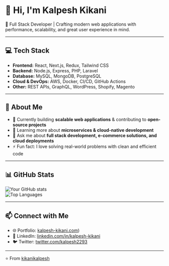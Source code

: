 # 👋 Hi, I'm Kalpesh Kikani

🚀 Full Stack Developer | Crafting modern web applications with performance, scalability, and great user experience in mind.  

---

## 💻 Tech Stack
- **Frontend:** React, Next.js, Redux, Tailwind CSS  
- **Backend:** Node.js, Express, PHP, Laravel  
- **Database:** MySQL, MongoDB, PostgreSQL  
- **Cloud & DevOps:** AWS, Docker, CI/CD, GitHub Actions  
- **Other:** REST APIs, GraphQL, WordPress, Shopify, Magento  

---

## 🌟 About Me
- 🔭 Currently building **scalable web applications** & contributing to **open-source projects**  
- 🌱 Learning more about **microservices & cloud-native development**  
- 💬 Ask me about **full stack development, e-commerce solutions, and cloud deployments**  
- ⚡ Fun fact: I love solving real-world problems with clean and efficient code  

---

## 📊 GitHub Stats
![Your GitHub stats](https://github-readme-stats.vercel.app/api?username=kikanikalpesh&show_icons=true&theme=tokyonight)  
![Top Languages](https://github-readme-stats.vercel.app/api/top-langs/?username=kikanikalpesh&layout=compact&theme=tokyonight)  

---

## 📫 Connect with Me
- 🌐 Portfolio: [kalpesh-kikani.com](https://kalpesh-kikani.design.webflow.com/))  
- 💼 LinkedIn: [linkedin.com/in/kalpesh-kikani](https://www.linkedin.com/in/kalpesh-kikani)  
- 🐦 Twitter: [twitter.com/kalpesh2293](https://twitter.com/kalpesh2293)  

---
⭐️ From [kikanikalpesh](https://github.com/kikanikalpesh)

